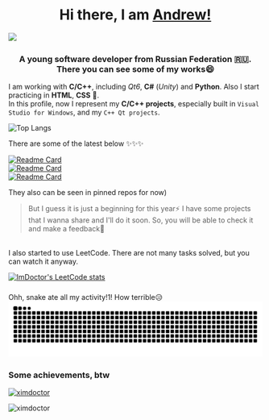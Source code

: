 <!--
**xImDoctor/xImDoctor** is a ✨ _special_ ✨ repository because its `README.md` (this file) appears on your GitHub profile.

Here are some ideas to get you started:

- 🔭 I’m currently working on ...
- 🌱 I’m currently learning ...
- 👯 I’m looking to collaborate on ...
- 🤔 I’m looking for help with ...
- 💬 Ask me about ...
- 📫 How to reach me: ...
- 😄 Pronouns: ...
- ⚡ Fun fact: ...
-->

<h1 align="center">Hi there, I am <a href="https://ximdoctor.github.io">Andrew!</a></h1>
<img src="https://github.com/blackcater/blackcater/raw/main/images/Hi.gif" height="32"/></h1>
<h3 align="center">A young software developer from Russian Federation 🇷🇺.<br>There you can see some of my works😄</h3>


I am working with __C/C++__, including _Qt6_, __C#__ (_Unity_) and __Python__. Also I start practicing in __HTML__, __CSS__ 🤔.  
In this profile, now I represent my __C/C++ projects__, especially built in ```Visual Studio for Windows```, and my ```C++ Qt projects```. 


![Top Langs](https://github-readme-stats.vercel.app/api/top-langs/?username=xImDoctor&theme=dark)

There are some of the latest below ✨✨✨

[![Readme Card](https://github-readme-stats.vercel.app/api/pin/?username=xImDoctor&repo=SnakeConsoleGame&theme=dark)](https://github.com/xImDoctor/SnakeConsoleGame)
<br>
[![Readme Card](https://github-readme-stats.vercel.app/api/pin/?username=xImDoctor&repo=GuessTheWordGame&theme=dark)](https://github.com/xImDoctor/GuessTheWordGame)
<br>
[![Readme Card](https://github-readme-stats.vercel.app/api/pin/?username=xImDoctor&repo=docVector&theme=dark)](https://github.com/xImDoctor/docVector) 

They also can be seen in pinned repos for now)
> But I guess it is just a beginning for this year⚡
> I have some projects that I wanna share and I'll do it soon. So, you will be able to check it and make a feedback💬

<br>
I also started to use LeetCode. There are not many tasks solved, but you can watch it anyway.

[![ImDoctor's LeetCode stats](https://leetcode-stats-six.vercel.app/api?username=ImDoctor&theme=dark)](https://github.com/xImDoctor/leetcode-stats)


###
Ohh, snake ate all my activity!1! How terrible😥
<img src="https://raw.githubusercontent.com/xImDoctor/xImDoctor/output/github-contribution-grid-snake-dark.svg" alt="snake" />


### Some achievements, btw
<p align="left"> <a href="https://github.com/ryo-ma/github-profile-trophy"><img src="https://github-profile-trophy.vercel.app/?username=ximdoctor&theme=onestar&no-frame=true&rank=SECRET,SSS,SS,S,AAA,AA,A,B,C" alt="ximdoctor" /></a> </p>

<p align="left"> <img src="https://komarev.com/ghpvc/?username=ximdoctor&label=Profile%20views&color=0e75b6&style=flat" alt="ximdoctor" /> </p>


